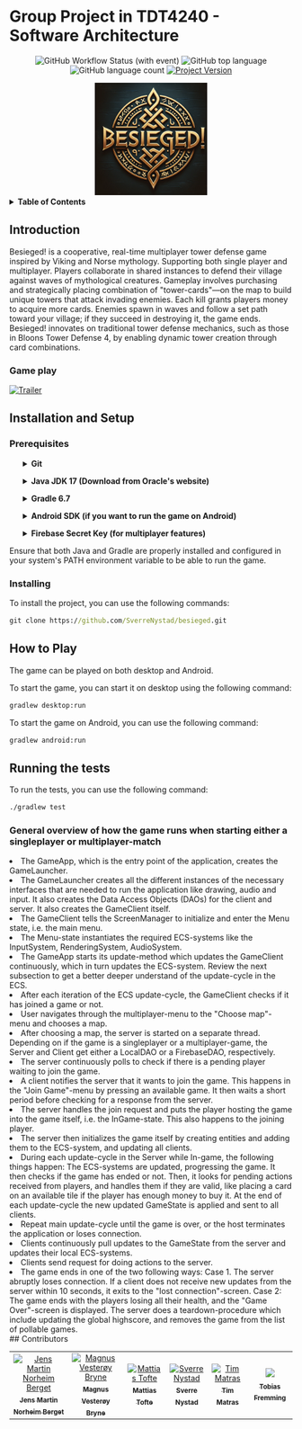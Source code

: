 # Group Project in TDT4240 - Software Architecture

<div align="center">

![GitHub Workflow Status (with event)](https://img.shields.io/github/actions/workflow/status/SverreNystad/progark/ci.yml)
![GitHub top language](https://img.shields.io/github/languages/top/SverreNystad/progark)
![GitHub language count](https://img.shields.io/github/languages/count/SverreNystad/progark)
[![Project Version](https://img.shields.io/badge/version-1.0.0-blue)](https://img.shields.io/badge/version-1.0.0-blue)

</div>

<div align="center">
  <img src="docs\images\besieged.png" alt="logo"           width="200" height="200" />
</div>

<details>
    <summary><strong> Table of Contents </strong></summary>

- [Group Project in TDT4240 - Software Architecture](#group-project-in-tdt4240---software-architecture)
  - [Introduction](#introduction)
    - [Game play](#game-play)
  - [Installation and Setup](#installation-and-setup)
    - [Prerequisites](#prerequisites)
    - [Installing](#installing)
  - [How to Play](#how-to-play)
  - [Running the tests](#running-the-tests)
  - [Contributors](#contributors)

</details>

## Introduction

Besieged! is a cooperative, real-time multiplayer tower defense game inspired by Viking and Norse mythology. Supporting both single player and multiplayer. Players collaborate in shared instances to defend their village against waves of mythological creatures. Gameplay involves purchasing and strategically placing combination of "tower-cards"—on the map to build unique towers that attack invading enemies. Each kill grants players money to acquire more cards. Enemies spawn in waves and follow a set path toward your village; if they succeed in destroying it, the game ends. Besieged! innovates on traditional tower defense mechanics, such as those in Bloons Tower Defense 4, by enabling dynamic tower creation through card combinations.

### Game play

[![Trailer](https://img.youtube.com/vi/hZOwTa846p4/0.jpg)](https://www.youtube.com/watch?v=hZOwTa846p4)

## Installation and Setup

### Prerequisites

<ul>
<details> <summary><b> Git </b> </summary>
  Git is a distributed version control system that is used to manage the source code of this project. It is essential for cloning the project from GitHub and collaborating with other developers.

- Git - Version Control System
_ Download and install Git from the official [Git website](https://git-scm.com/downloads).
_ After installation, verify the installation by running `git --version` in your command line or terminal.
</details>
</ul>

<ul>
  <details> <summary><b> Java JDK 17 (Download from Oracle's website) </b></summary>
  This project requires Java JDK to be installed. The project is tested with JDK 17.

- Java JDK 17 - Java Development Kit is essential for compiling and running Java applications.
_ Download and install it from [Oracle's Java JDK Download Page](https://www.oracle.com/java/technologies/downloads/#java17) or adopt an open-source JDK like AdoptOpenJDK.
_ After installation, verify the installation by running `java -version` and `javac -version` in your command line or terminal.
  </details>
</ul>
<ul>
  <details> 
  <summary><b> Gradle 6.7 </b></summary>
  Gradle is used as the build tool for this project. It automates the process of building, testing, and deploying the application.

- Gradle 6.7 - Gradle brings advanced build toolkit to manage dependencies and other aspects of the build process.
_ You can download Gradle from the [Gradle Download Page](https://gradle.org/install/).
_ Alternatively, if you are using a Gradle Wrapper script (gradlew or gradlew.bat), you do not need to manually install Gradle, as the wrapper script will handle the installation for you. \* To confirm that Gradle is properly installed, run `gradlew -v` in your command line or terminal which will display the installed Gradle version.
  </details>
</ul>

<ul>
  <details> 
    <summary><b>Android SDK (if you want to run the game on Android)</b></summary>
    When testing the Android app one can run it either by connecting your Android phone via USB to your computer, or you could use an Android emulator (virtual device). To do this, you need to have the Android SDK installed.
    details> 
    <summary><b> Android SDK (if you want to run the game on Android) </b></summary>
    To set up the Android SDK for running the game on an emulator, you need to create a file called `local.properties` in the root of the project and add the path to your SDK with the following line:
    
    echo sdk.dir=YOUR/ANDROID/SDK/PATH > local.properties

  </details> 
</ul>
<ul>
  <details>
    <summary><b>Firebase Secret Key (for multiplayer features)</b></summary>
    To enable multiplayer features in the game, you need to obtain a Firebase secret key. This key is necessary to authenticate and manage the game's online interactions securely.
    <ul> 
     Obtain your Firebase secret key from the Firebase console.
    </ul>
    <ul>
      Put the key into the asset` folder with the name 
      ``FirebaseSecretKey.json``
    </ul>
  </details>
</ul>

Ensure that both Java and Gradle are properly installed and configured in your system's PATH environment variable to be able to run the game.

### Installing

To install the project, you can use the following commands:

```cmd
git clone https://github.com/SverreNystad/besieged.git
```

## How to Play

The game can be played on both desktop and Android.

To start the game, you can start it on desktop using the following command:

```cmd
gradlew desktop:run
```

To start the game on Android, you can use the following command:

```cmd
gradlew android:run
```

## Running the tests

To run the tests, you can use the following command:

```cmd
./gradlew test
```

### General overview of how the game runs when starting either a singleplayer or multiplayer-match

<div>
    <li> The GameApp, which is the entry point of the application, creates the GameLauncher. 
    </li> 
    <li> The GameLauncher creates all the different instances of the necessary interfaces that are needed to run the application like drawing, audio and input. It also creates the Data Access Objects (DAOs) for the client and server. It also creates the GameClient itself.
    </li> 
    <li>The GameClient tells the ScreenManager to initialize and enter the Menu state, i.e. the main menu. 
    </li> 
    <li>The Menu-state instantiates the required ECS-systems like the InputSystem, RenderingSystem, AudioSystem.
    </li> 
    <li>The GameApp starts its update-method which updates the GameClient continuously, which in turn updates the ECS-system. Review the next subsection to get a better deeper understand of the update-cycle in the ECS. 
    </li> 
    <li>After each iteration of the ECS update-cycle, the GameClient checks if it has joined a game or not. 
    </li> 
    <li>User navigates through the multiplayer-menu to the "Choose map"-menu and chooses a map. 
    </li> 
    <li>After choosing a map, the server is started on a separate thread. Depending on if the game is a singleplayer or a multiplayer-game, the Server and Client get either a LocalDAO or a FirebaseDAO, respectively. 
    </li> 
    <li>The server continuously polls to check if there is a pending player waiting to join the game. 
    </li> 
    <li>A client notifies the server that it wants to join the game. This happens in the "Join Game"-menu by pressing an available game. It then waits a short period before checking for a response from the server. 
    </li> 
    <li>The server handles the join request and puts the player hosting the game into the game itself, i.e. the InGame-state. This also happens to the joining player. 
    </li> 
    <li>The server then initializes the game itself by creating entities and adding them to the ECS-system, and updating all clients. 
    </li> 
    <li>During each update-cycle in the Server while In-game, the following things happen: The ECS-systems are updated, progressing the game. It then checks if the game has ended or not. Then, it looks for pending actions received from players, and handles them if they are valid, like placing a card on an available tile if the player has enough money to buy it. At the end of each update-cycle the new updated GameState is applied and sent to all clients. 
    </li> 
    <li>Repeat main update-cycle until the game is over, or the host terminates the application or loses connection. 
    </li> 
    <li>Clients continuously pull updates to the GameState from the server and updates their local ECS-systems. 
    </li> 
    <li>Clients send request for doing actions to the server. 
    </li> 
    <li>The game ends in one of the two following ways: Case 1. The server abruptly loses connection. If a client does not receive new updates from the server within 10 seconds, it exits to the "lost connection"-screen. Case 2: The game ends with the players losing all their health, and the "Game Over"-screen is displayed. The server does a teardown-procedure which include updating the global highscore, and removes the game from the list of pollable games.    
   
</div>
## Contributors

<table>
  <tr>
    <td align="center">
        <a href="https://github.com/Jensern1">
            <img src="https://github.com/Jensern1.png?size=100" width="100px;" alt="Jens Martin Norheim Berget"/><br />
            <sub><b>Jens Martin Norheim Berget</b></sub>
        </a>
    </td>
    <td align="center">
      <a href="https://github.com/mvbryne">
            <img src="https://github.com/mvbryne.png?size=100" width="100px;" alt="Magnus Vesterøy Bryne"/><br />
            <sub><b>Magnus Vesterøy Bryne</b></sub>
        </a>
    </td>
    <td align="center">
        <a href="https://github.com/mattiastofte">
            <img src="https://github.com/mattiastofte.png?size=100" width="100px;" alt="Mattias Tofte"/><br />
            <sub><b>Mattias Tofte</b></sub>
        </a>
    </td>
    <td align="center">
        <a href="https://github.com/SverreNystad">
            <img src="https://github.com/SverreNystad.png?size=100" width="100px;"
            alt="Sverre Nystad"/><br />
            <sub><b>Sverre Nystad</b></sub>
        </a>
    </td>
    <td align="center">
        <a href="https://github.com/Artewald">
            <img src="https://github.com/Artewald.png?size=100" width="100px;" alt="Tim Matras"/><br />
            <sub><b>Tim Matras</b></sub>
        </a>
    </td>
    <td align="center">
        <a href="https://github.com/tobiasfremming">
            <img src="https://github.com/tobiasfremming.png?size=100" width="100px;"/><br />
            <sub><b>Tobias Fremming</b></sub>
        </a>
    </td>
  </tr>
</table>
